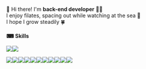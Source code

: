 👋 Hi there! I'm **back-end developer** 👩‍💻
<br>
I enjoy filates, spacing out while watching at the sea 🌊
<br>
I hope I grow steadily 🍀

#### ⌨ Skills

<img src="https://img.shields.io/badge/Python-3776AB?style=flat-square&logo=Python&logoColor=white"><img src="https://img.shields.io/badge/JavaScript-F7DF1E?style=flat-square&logo=JavaScript&logoColor=white">

<img src="https://img.shields.io/badge/RaspberryPi-A22846?style=flat-square&logo=RaspberryPi&logoColor=white"><img src="https://img.shields.io/badge/OpenCV-5C3EE8?style=flat-square&logo=OpenCV&logoColor=white"><img src="https://img.shields.io/badge/PyTorch-EE4C2C?style=flat-square&logo=PyTorch&logoColor=white"><img src="https://img.shields.io/badge/MySQL-4479A1?style=flat-square&logo=MySQL&logoColor=white"><img src="https://img.shields.io/badge/Oracle-F80000?style=flat-square&logo=Oracle&logoColor=white"><img src="https://img.shields.io/badge/Docker-2496ED?style=flat-square&logo=Docker&logoColor=white"><img src="https://img.shields.io/badge/ScikitLearn-F7931E?style=flat-square&logo=scikit-learn&logoColor=white"><img src="https://img.shields.io/badge/Pandas-150458?style=flat-square&logo=pandas&logoColor=white"><img src="https://img.shields.io/badge/TensorFlow-FF6F00?style=flat-square&logo=TensorFlow&logoColor=white"><img src="https://img.shields.io/badge/Keras-D00000?style=flat-square&logo=Keras&logoColor=white"><img src="https://img.shields.io/badge/Django-092E20?style=flat-square&logo=Django&logoColor=white">
